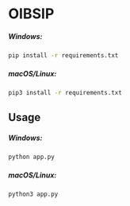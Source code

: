 # OIBSIP

##### Windows:
```zsh
pip install -r requirements.txt 
```

##### macOS/Linux:
```zsh
pip3 install -r requirements.txt
```

## Usage

##### Windows:
```zsh
python app.py
```
##### macOS/Linux:
```zsh
python3 app.py
```
